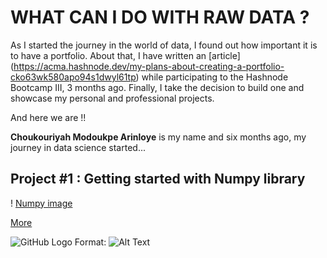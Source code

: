 # WHAT CAN I DO WITH RAW DATA ?
As I started the journey in the world of data, I found out how important it is to have a portfolio. About that, I have written an [article] (https://acma.hashnode.dev/my-plans-about-creating-a-portfolio-cko63wk580apo94s1dwyl61tp) while participating to the Hashnode Bootcamp III, 3 months ago. Finally, I take the decision to build one and showcase my personal and professional projects.

And here we are !!

**Choukouriyah Modoukpe Arinloye** is my name and six months ago, my journey in data science started... 

## Project #1 : Getting started with Numpy library

! [Numpy image](https://www.google.com/url?sa=i&url=https%3A%2F%2Fwww.kindpng.com%2Fimgv%2FTJRJhJw_rougier-numpy-logo-name-below-02-python-numpy%2F&psig=AOvVaw2RHb6Tu0oiJQD57ONsDPCW&ust=1627383711218000&source=images&cd=vfe&ved=0CAsQjRxqFwoTCJjshPnKgPICFQAAAAAdAAAAABAJ)

[More](https://github.com/ModoukpeA/Numpy_SCA_Projects/)

![GitHub Logo](/images/logo.png)
Format: ![Alt Text](url)

